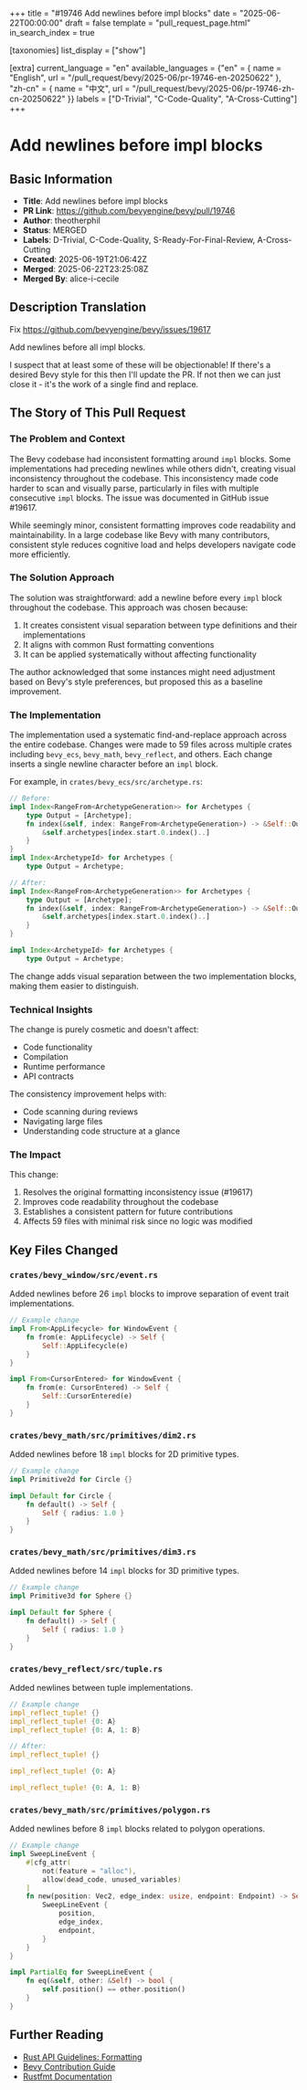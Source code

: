 +++
title = "#19746 Add newlines before impl blocks"
date = "2025-06-22T00:00:00"
draft = false
template = "pull_request_page.html"
in_search_index = true

[taxonomies]
list_display = ["show"]

[extra]
current_language = "en"
available_languages = {"en" = { name = "English", url = "/pull_request/bevy/2025-06/pr-19746-en-20250622" }, "zh-cn" = { name = "中文", url = "/pull_request/bevy/2025-06/pr-19746-zh-cn-20250622" }}
labels = ["D-Trivial", "C-Code-Quality", "A-Cross-Cutting"]
+++

# Add newlines before impl blocks

## Basic Information
- **Title**: Add newlines before impl blocks
- **PR Link**: https://github.com/bevyengine/bevy/pull/19746
- **Author**: theotherphil
- **Status**: MERGED
- **Labels**: D-Trivial, C-Code-Quality, S-Ready-For-Final-Review, A-Cross-Cutting
- **Created**: 2025-06-19T21:06:42Z
- **Merged**: 2025-06-22T23:25:08Z
- **Merged By**: alice-i-cecile

## Description Translation
Fix https://github.com/bevyengine/bevy/issues/19617 

Add newlines before all impl blocks.

I suspect that at least some of these will be objectionable! If there's a desired Bevy style for this then I'll update the PR. If not then we can just close it - it's the work of a single find and replace.

## The Story of This Pull Request

### The Problem and Context
The Bevy codebase had inconsistent formatting around `impl` blocks. Some implementations had preceding newlines while others didn't, creating visual inconsistency throughout the codebase. This inconsistency made code harder to scan and visually parse, particularly in files with multiple consecutive `impl` blocks. The issue was documented in GitHub issue #19617.

While seemingly minor, consistent formatting improves code readability and maintainability. In a large codebase like Bevy with many contributors, consistent style reduces cognitive load and helps developers navigate code more efficiently.

### The Solution Approach
The solution was straightforward: add a newline before every `impl` block throughout the codebase. This approach was chosen because:
1. It creates consistent visual separation between type definitions and their implementations
2. It aligns with common Rust formatting conventions
3. It can be applied systematically without affecting functionality

The author acknowledged that some instances might need adjustment based on Bevy's style preferences, but proposed this as a baseline improvement.

### The Implementation
The implementation used a systematic find-and-replace approach across the entire codebase. Changes were made to 59 files across multiple crates including `bevy_ecs`, `bevy_math`, `bevy_reflect`, and others. Each change inserts a single newline character before an `impl` block.

For example, in `crates/bevy_ecs/src/archetype.rs`:

```rust
// Before:
impl Index<RangeFrom<ArchetypeGeneration>> for Archetypes {
    type Output = [Archetype];
    fn index(&self, index: RangeFrom<ArchetypeGeneration>) -> &Self::Output {
        &self.archetypes[index.start.0.index()..]
    }
}
impl Index<ArchetypeId> for Archetypes {
    type Output = Archetype;
```

```rust
// After:
impl Index<RangeFrom<ArchetypeGeneration>> for Archetypes {
    type Output = [Archetype];
    fn index(&self, index: RangeFrom<ArchetypeGeneration>) -> &Self::Output {
        &self.archetypes[index.start.0.index()..]
    }
}

impl Index<ArchetypeId> for Archetypes {
    type Output = Archetype;
```

The change adds visual separation between the two implementation blocks, making them easier to distinguish.

### Technical Insights
The change is purely cosmetic and doesn't affect:
- Code functionality
- Compilation
- Runtime performance
- API contracts

The consistency improvement helps with:
- Code scanning during reviews
- Navigating large files
- Understanding code structure at a glance

### The Impact
This change:
1. Resolves the original formatting inconsistency issue (#19617)
2. Improves code readability throughout the codebase
3. Establishes a consistent pattern for future contributions
4. Affects 59 files with minimal risk since no logic was modified

## Key Files Changed

### `crates/bevy_window/src/event.rs`
Added newlines before 26 `impl` blocks to improve separation of event trait implementations.

```rust
// Example change
impl From<AppLifecycle> for WindowEvent {
    fn from(e: AppLifecycle) -> Self {
        Self::AppLifecycle(e)
    }
}

impl From<CursorEntered> for WindowEvent {
    fn from(e: CursorEntered) -> Self {
        Self::CursorEntered(e)
    }
}
```

### `crates/bevy_math/src/primitives/dim2.rs`
Added newlines before 18 `impl` blocks for 2D primitive types.

```rust
// Example change
impl Primitive2d for Circle {}

impl Default for Circle {
    fn default() -> Self {
        Self { radius: 1.0 }
    }
}
```

### `crates/bevy_math/src/primitives/dim3.rs`
Added newlines before 14 `impl` blocks for 3D primitive types.

```rust
// Example change
impl Primitive3d for Sphere {}

impl Default for Sphere {
    fn default() -> Self {
        Self { radius: 1.0 }
    }
}
```

### `crates/bevy_reflect/src/tuple.rs`
Added newlines between tuple implementations.

```rust
// Example change
impl_reflect_tuple! {}
impl_reflect_tuple! {0: A}
impl_reflect_tuple! {0: A, 1: B}
```

```rust
// After:
impl_reflect_tuple! {}

impl_reflect_tuple! {0: A}

impl_reflect_tuple! {0: A, 1: B}
```

### `crates/bevy_math/src/primitives/polygon.rs`
Added newlines before 8 `impl` blocks related to polygon operations.

```rust
// Example change
impl SweepLineEvent {
    #[cfg_attr(
        not(feature = "alloc"),
        allow(dead_code, unused_variables)
    ]
    fn new(position: Vec2, edge_index: usize, endpoint: Endpoint) -> Self {
        SweepLineEvent {
            position,
            edge_index,
            endpoint,
        }
    }
}

impl PartialEq for SweepLineEvent {
    fn eq(&self, other: &Self) -> bool {
        self.position() == other.position()
    }
}
```

## Further Reading
- [Rust API Guidelines: Formatting](https://rust-lang.github.io/api-guidelines/naming.html)
- [Bevy Contribution Guide](https://github.com/bevyengine/bevy/blob/main/CONTRIBUTING.md)
- [Rustfmt Documentation](https://github.com/rust-lang/rustfmt)